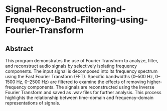 # Signal-Reconstruction-and-Frequency-Band-Filtering-using-Fourier-Transform
## Abstract
This program demonstrates the use of Fourier Transform to analyze, filter, and reconstruct audio signals by selectively isolating frequency components. The input signal is decomposed into its frequency spectrum using the Fast Fourier Transform (FFT). Specific bandwidths (0–500 Hz, 0–1500 Hz, 0–2500 Hz) are filtered to examine the effects of removing higher-frequency components. The signals are reconstructed using the Inverse Fourier Transform and saved as .wav files for further analysis. This process highlights the relationship between time-domain and frequency-domain representations of signals.

